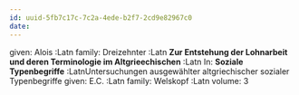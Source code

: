 ```yaml
---
id: uuid-5fb7c17c-7c2a-4ede-b2f7-2cd9e82967c0
date: 
---
```


given: Alois :Latn
family: Dreizehnter :Latn
**Zur Entstehung der Lohnarbeit und deren Terminologie im Altgrieechischen** :Latn
In: 
**Soziale Typenbegriffe** :LatnUntersuchungen ausgewählter altgriechischer sozialer Typenbegriffe
given: E.C. :Latn
family: Welskopf :Latn
volume: 3